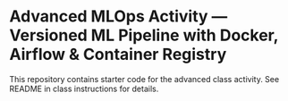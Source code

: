# Advanced MLOps Activity — Versioned ML Pipeline with Docker, Airflow & Container Registry

This repository contains starter code for the advanced class activity. See README in class instructions for details.
